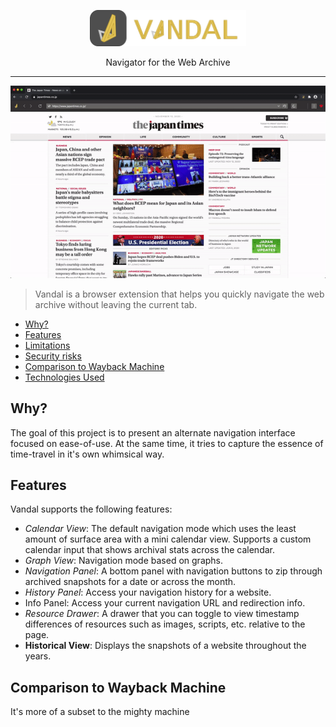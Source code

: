 <p align="center">
  <img src="docs/logo-full.svg" width="250">
  <div align="center">Navigator for the Web Archive</div>
</p>

___

![](docs/sample.gif)

 > Vandal is a browser extension that helps you quickly navigate the web archive without leaving the current tab.

- [Why?](#why)
- [Features](#features)
- [Limitations](#limitations)
- [Security risks](#security)
- [Comparison to Wayback Machine](#comparison)
- [Technologies Used](#stack)

## Why?
The goal of this project is to present an alternate navigation interface focused on ease-of-use. At the same time, it tries to capture the essence of time-travel in it's own whimsical way. 

## Features
Vandal supports the following features:
- *Calendar View*: The default navigation mode which uses the least amount of surface area with a mini calendar view. Supports a custom calendar input that shows archival stats across the calendar.
- *Graph View*: Navigation mode based on graphs.
- *Navigation Panel*: A bottom panel with navigation buttons to zip through archived snapshots for a date or across the month.
- *History Panel*: Access your navigation history for a website.
- Info Panel: Access your current navigation URL and redirection info.
- *Resource Drawer*: A drawer that you can toggle to view timestamp differences of resources such as images, scripts, etc. relative to the page.
- **Historical View**: Displays the snapshots of a website throughout the years.

## Comparison to Wayback Machine
It's more of a subset to the mighty machine



